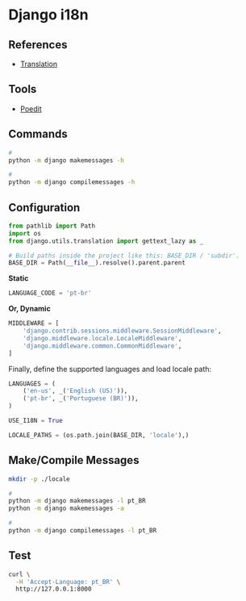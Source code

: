 # Django i18n

<!--
https://automationpanda.com/2018/04/21/django-admin-translations/
https://stackoverflow.com/questions/2938692/django-internationalization-for-admin-pages-translate-model-name-and-attribute
-->

## References

- [Translation](https://docs.djangoproject.com/en/3.1/topics/i18n/translation/)

## Tools

- [Poedit](/poedit.md)

<!--
https://matix.io/django-i18n-translation-cheatsheet/
http://reader.epubee.com/books/mobile/12/12281e5b8cf834db1ecf92812fd7ce5f/text00064.html
-->

## Commands

```sh
#
python -m django makemessages -h

#
python -m django compilemessages -h
```

## Configuration

```py
from pathlib import Path
import os
from django.utils.translation import gettext_lazy as _

# Build paths inside the project like this: BASE_DIR / 'subdir'.
BASE_DIR = Path(__file__).resolve().parent.parent
```

**Static**

```py
LANGUAGE_CODE = 'pt-br'
```

**Or, Dynamic**

```py
MIDDLEWARE = [
    'django.contrib.sessions.middleware.SessionMiddleware',
    'django.middleware.locale.LocaleMiddleware',
    'django.middleware.common.CommonMiddleware',
]
```

Finally, define the supported languages and load locale path:

```py
LANGUAGES = (
    ('en-us', _('English (US)')),
    ('pt-br', _('Portuguese (BR)')),
)

USE_I18N = True

LOCALE_PATHS = (os.path.join(BASE_DIR, 'locale'),)
```

## Make/Compile Messages

```sh
mkdir -p ./locale

#
python -m django makemessages -l pt_BR
python -m django makemessages -a

#
python -m django compilemessages -l pt_BR
```

## Test

```sh
curl \
  -H 'Accept-Language: pt_BR' \
  http://127.0.0.1:8000
```
